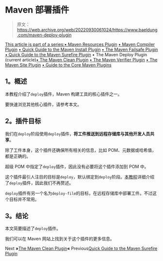 # Maven 部署插件

> 原文：<https://web.archive.org/web/20220930061024/https://www.baeldung.com/maven-deploy-plugin>

[This article is part of a series:](javascript:void(0);)[• Maven Resources Plugin](/web/20221126214958/https://www.baeldung.com/maven-resources-plugin)
[• Maven Compiler Plugin](/web/20221126214958/https://www.baeldung.com/maven-compiler-plugin)
[• Quick Guide to the Maven Install Plugin](/web/20221126214958/https://www.baeldung.com/maven-install-plugin)
[• The Maven Failsafe Plugin](/web/20221126214958/https://www.baeldung.com/maven-failsafe-plugin)
[• Quick Guide to the Maven Surefire Plugin](/web/20221126214958/https://www.baeldung.com/maven-surefire-plugin)
• The Maven Deploy Plugin (current article)[• The Maven Clean Plugin](/web/20221126214958/https://www.baeldung.com/maven-clean-plugin)
[• The Maven Verifier Plugin](/web/20221126214958/https://www.baeldung.com/maven-verifier-plugin)
[• The Maven Site Plugin](/web/20221126214958/https://www.baeldung.com/maven-site-plugin)
[• Guide to the Core Maven Plugins](/web/20221126214958/https://www.baeldung.com/core-maven-plugins)

## 1。概述

本教程介绍了`deploy`插件，Maven 构建工具的核心插件之一。

要快速浏览其他核心插件，请参考本文。

## 2。插件目标

我们在`deploy`阶段使用`deploy`插件，**将工件推送到远程存储库与其他开发人员共享**。

除了工件本身，这个插件还确保所有相关的信息，比如 POM、元数据或哈希值，都是正确的。

超级 POM 中指定了`deploy`插件，因此没有必要将这个插件添加到 POM 中。

这个插件最引人注目的目标是`deploy`，默认绑定到`deploy`阶段。[本教程](/web/20221126214958/https://www.baeldung.com/maven-deploy-nexus)详细介绍了`deploy`插件，因此我们不再赘述。

`deploy`插件有另一个名为`deploy-file`的目标，在远程存储库中部署工件。不过这个目标并不常用。

## 3。结论

本文简要描述了`deploy`插件。

我们可以在 Maven 网站上找到关于这个插件的更多信息。

Next **»**[The Maven Clean Plugin](/web/20221126214958/https://www.baeldung.com/maven-clean-plugin)**«** Previous[Quick Guide to the Maven Surefire Plugin](/web/20221126214958/https://www.baeldung.com/maven-surefire-plugin)